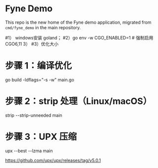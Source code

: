 # Fyne Demo

This repo is the new home of the Fyne demo application, migrated from `cmd/fyne_demo` in the main repository.

#1） windows安装 goland； 
#2）go env -w CGO_ENABLED=1 # 强制启用 CGO6,11 3）
#3）优化大小

# 步骤 1：编译优化
go build -ldflags="-s -w" main.go

# 步骤 2：strip 处理（Linux/macOS）
strip --strip-unneeded main

# 步骤 3：UPX 压缩
upx --best --lzma main

https://github.com/upx/upx/releases/tag/v5.0.1
